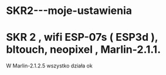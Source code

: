# SKR2---moje-ustawienia 
# SKR 2 , wifi ESP-07s ( ESP3d ), bltouch, neopixel , Marlin-2.1.1. 
W Marlin-2.1.2.5 wszystko działa ok

